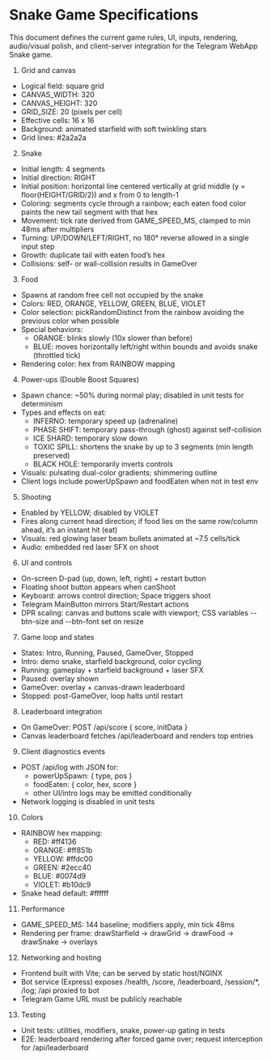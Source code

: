 # Snake Game Specifications

This document defines the current game rules, UI, inputs, rendering, audio/visual polish, and client-server integration for the Telegram WebApp Snake game.

1. Grid and canvas
- Logical field: square grid
- CANVAS_WIDTH: 320
- CANVAS_HEIGHT: 320
- GRID_SIZE: 20 (pixels per cell)
- Effective cells: 16 x 16
- Background: animated starfield with soft twinkling stars
- Grid lines: #2a2a2a

2. Snake
- Initial length: 4 segments
- Initial direction: RIGHT
- Initial position: horizontal line centered vertically at grid middle (y = floor(HEIGHT/GRID/2)) and x from 0 to length-1
- Coloring: segments cycle through a rainbow; each eaten food color paints the new tail segment with that hex
- Movement: tick rate derived from GAME_SPEED_MS, clamped to min 48ms after multipliers
- Turning: UP/DOWN/LEFT/RIGHT, no 180° reverse allowed in a single input step
- Growth: duplicate tail with eaten food’s hex
- Collisions: self- or wall-collision results in GameOver

3. Food
- Spawns at random free cell not occupied by the snake
- Colors: RED, ORANGE, YELLOW, GREEN, BLUE, VIOLET
- Color selection: pickRandomDistinct from the rainbow avoiding the previous color when possible
- Special behaviors:
  - ORANGE: blinks slowly (10x slower than before)
  - BLUE: moves horizontally left/right within bounds and avoids snake (throttled tick)
- Rendering color: hex from RAINBOW mapping

4. Power-ups (Double Boost Squares)
- Spawn chance: ~50% during normal play; disabled in unit tests for determinism
- Types and effects on eat:
  - INFERNO: temporary speed up (adrenaline)
  - PHASE SHIFT: temporary pass-through (ghost) against self-collision
  - ICE SHARD: temporary slow down
  - TOXIC SPILL: shortens the snake by up to 3 segments (min length preserved)
  - BLACK HOLE: temporarily inverts controls
- Visuals: pulsating dual-color gradients; shimmering outline
- Client logs include powerUpSpawn and foodEaten when not in test env

5. Shooting
- Enabled by YELLOW; disabled by VIOLET
- Fires along current head direction; if food lies on the same row/column ahead, it’s an instant hit (eat)
- Visuals: red glowing laser beam bullets animated at ~7.5 cells/tick
- Audio: embedded red laser SFX on shoot

6. UI and controls
- On-screen D-pad (up, down, left, right) + restart button
- Floating shoot button appears when canShoot
- Keyboard: arrows control direction; Space triggers shoot
- Telegram MainButton mirrors Start/Restart actions
- DPR scaling: canvas and buttons scale with viewport; CSS variables --btn-size and --btn-font set on resize

7. Game loop and states
- States: Intro, Running, Paused, GameOver, Stopped
- Intro: demo snake, starfield background, color cycling
- Running: gameplay + starfield background + laser SFX
- Paused: overlay shown
- GameOver: overlay + canvas-drawn leaderboard
- Stopped: post-GameOver, loop halts until restart

8. Leaderboard integration
- On GameOver: POST /api/score { score, initData }
- Canvas leaderboard fetches /api/leaderboard and renders top entries

9. Client diagnostics events
- POST /api/log with JSON for:
  - powerUpSpawn: { type, pos }
  - foodEaten: { color, hex, score }
  - other UI/intro logs may be emitted conditionally
- Network logging is disabled in unit tests

10. Colors
- RAINBOW hex mapping:
  - RED: #ff4136
  - ORANGE: #ff851b
  - YELLOW: #ffdc00
  - GREEN: #2ecc40
  - BLUE: #0074d9
  - VIOLET: #b10dc9
- Snake head default: #ffffff

11. Performance
- GAME_SPEED_MS: 144 baseline; modifiers apply, min tick 48ms
- Rendering per frame: drawStarfield -> drawGrid -> drawFood -> drawSnake -> overlays

12. Networking and hosting
- Frontend built with Vite; can be served by static host/NGINX
- Bot service (Express) exposes /health, /score, /leaderboard, /session/*, /log; /api proxied to bot
- Telegram Game URL must be publicly reachable

13. Testing
- Unit tests: utilities, modifiers, snake, power-up gating in tests
- E2E: leaderboard rendering after forced game over; request interception for /api/leaderboard


